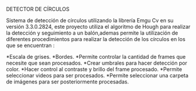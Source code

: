 DETECTOR DE CÍRCULOS 

Sistema de  detección de círculos utilizando la librería Emgu Cv  en su versión 3.3.0.2824, este proyecto utiliza el algoritmo de Hough para realizar la detección y seguimiento a un balón,ademas permite la utilización de diferentes procedimientos para realizar la detección de los círculos en los que se encuentran :  

*Escala de grises.
*Bordes.
*Permite controlar la cantidad de frames que necesite que sean procesados.
*Crear umbrales para hacer detección por color.
*Hacer control  al contraste y brillo del frame procesado.
*Permite seleccionar videos para ser procesados.
*Permite seleccionar una carpeta de imágenes para ser posteriormente procesadas.
